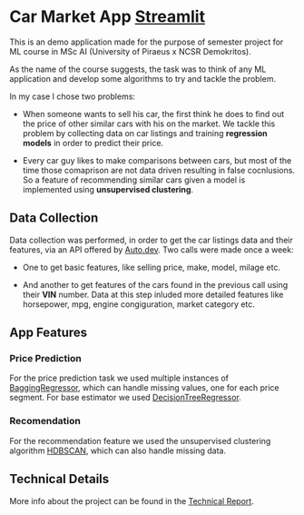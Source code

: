 # Car Market App [Streamlit](https://carmarketapp.streamlit.app/)

This is an demo application made for the purpose of semester project for ML course in MSc AI (University of Piraeus x NCSR Demokritos).

As the name of the course suggests, the task was to think of any ML application and develop some algorithms to try and tackle the problem.

In my case I chose two problems:

- When someone wants to sell his car, the first think he does to find out the price of other similar cars with his on the market. We tackle this problem by collecting data on car listings and training **regression models** in order to predict their price.

- Every car guy likes to make comparisons between cars, but most of the time those comaprison are not data driven resulting in false cocnlusions. So a feature of recommending similar cars given a model is implemented using **unsupervised clustering**.

## Data Collection

Data collection was performed, in order to get the car listings data and their features, via an API offered by [Auto.dev](https://www.auto.dev/). Two calls were made once a week:

- One to get basic features, like selling price, make, model, milage etc.

- And another to get features of the cars found in the previous call using their **VIN** number. Data at this step inluded more detailed features like horsepower, mpg, engine congiguration, market category etc.

## App Features

### Price Prediction

For the price prediction task we used multiple instances of [BaggingRegressor](https://scikit-learn.org/stable/modules/generated/sklearn.ensemble.BaggingRegressor.html), which can handle missing values, one for each price segment. For base estimator we used [DecisionTreeRegressor](https://scikit-learn.org/stable/modules/generated/sklearn.tree.DecisionTreeRegressor.html).

### Recomendation

For the recommendation feature we used the unsupervised clustering algorithm [HDBSCAN](https://scikit-learn.org/stable/modules/generated/sklearn.cluster.HDBSCAN.html), which can also handle missing data.

## Technical Details

More info about the project can be found in the [Technical Report](https://github.com/alexliap/car_market_app/blob/master/technical_report.pdf).
